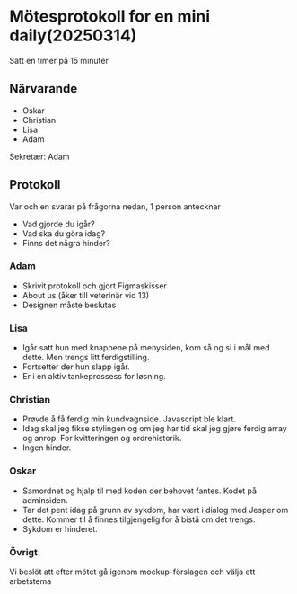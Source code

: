 # Mötesprotokoll for en mini daily(20250314) 

Sätt en timer på 15 minuter

## Närvarande

- Oskar 
- Christian
- Lisa 
- Adam 

Sekretær: Adam

## Protokoll

Var och en svarar på frågorna nedan, 1 person antecknar

- Vad gjorde du igår?
- Vad ska du göra idag?
- Finns det några hinder?

### Adam

- Skrivit protokoll och gjort Figmaskisser
- About us (åker till veterinär vid 13)
- Designen måste beslutas

### Lisa

- Igår satt hun med knappene på menysiden, kom så og si i mål med dette. Men trengs litt ferdigstilling. 
- Fortsetter der hun slapp igår. 
- Er i en aktiv tankeprossess for løsning. 

### Christian

- Prøvde å få ferdig min kundvagnside. Javascript ble klart.
- Idag skal jeg fikse stylingen og om jeg har tid skal jeg gjøre ferdig array og anrop. For kvitteringen og ordrehistorik. 
- Ingen hinder. 

### Oskar

- Samordnet og hjalp til med koden der behovet fantes. Kodet på adminsiden. 
- Tar det pent idag på grunn av sykdom, har vært i dialog med Jesper om dette. Kommer til å finnes tilgjengelig for å bistå om det trengs. 
- Sykdom er hinderet.

### Övrigt

Vi beslöt att efter mötet gå igenom mockup-förslagen och välja ett arbetstema
